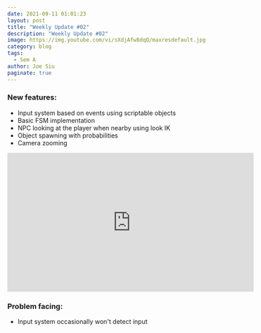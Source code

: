 ```yaml
---
date: 2021-09-11 01:01:23
layout: post
title: "Weekly Update #02"
description: "Weekly Update #02"
image: https://img.youtube.com/vi/sXdjAfw8dqQ/maxresdefault.jpg
category: blog
tags:
  - Sem A
author: Joe Siu
paginate: true
---
```

### New features:

* Input system based on events using scriptable objects
* Basic FSM implementation
* NPC looking at the player when nearby using look IK
* Object spawning with probabilities
* Camera zooming

<iframe width="560" height="315" src="https://www.youtube.com/embed/sXdjAfw8dqQ" title="YouTube video player" frameborder="0" allow="accelerometer; autoplay; clipboard-write; encrypted-media; gyroscope; picture-in-picture" allowfullscreen></iframe>

### Problem facing:

* Input system occasionally won't detect input